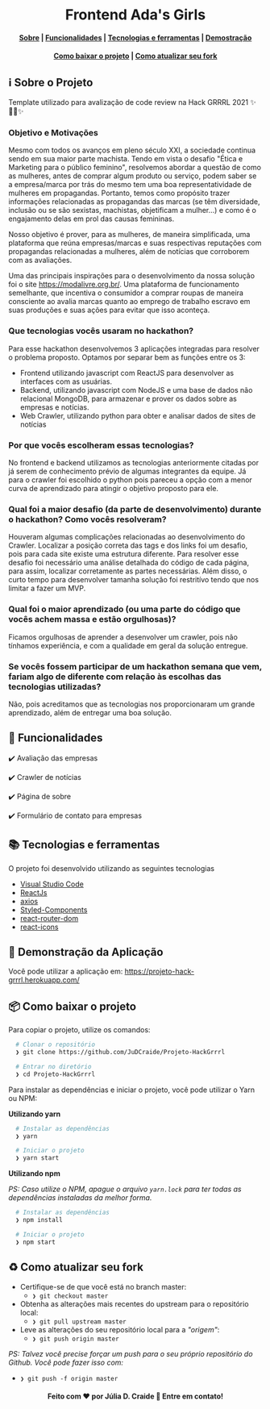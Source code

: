 <p align="center">
  <h1 align="center">Frontend Ada's Girls</h1>
</p>

<h4 align="center">
  <a href="#information_source-sobre-o-projeto">Sobre</a> |
  <a href="#nut_and_bolt-funcionalidades">Funcionalidades</a> |
  <a href="#books-tecnologias-e-ferramentas">Tecnologias e ferramentas</a> |
  <a href="#running-demonstração-da-aplicação">Demostração</a>
</h4>
<h4 align="center">
  <a href="#package-como-baixar-o-projeto">Como baixar o projeto</a> |
  <a href="#recycle-como-atualizar-seu-fork">Como atualizar seu fork</a>
</h4>

## :information_source: Sobre o Projeto
Template utilizado para avalização de code review na Hack GRRRL 2021 ✨👩‍💻✨
### Objetivo e Motivações

Mesmo com todos os avanços em pleno século XXI, a sociedade continua sendo em sua maior parte machista. Tendo em vista o desafio "Ética e Marketing para o público feminino", resolvemos abordar a questão de como as mulheres, antes de comprar algum produto ou serviço, podem saber se a empresa/marca por trás do mesmo tem uma boa representatividade de mulheres em propagandas. Portanto, temos como propósito trazer informações relacionadas as propagandas das marcas (se têm diversidade, inclusão ou se são sexistas, machistas, objetificam a mulher...) e como é o engajamento delas em prol das causas femininas.

Nosso objetivo é prover, para as mulheres, de maneira simplificada, uma plataforma que reúna empresas/marcas e suas respectivas reputações com propagandas relacionadas a mulheres, além de notícias que corroborem com as avaliações.

Uma das principais inspirações para o desenvolvimento da nossa solução foi o site https://modalivre.org.br/. Uma plataforma de funcionamento semelhante, que incentiva o consumidor a comprar roupas de maneira consciente ao avalia marcas quanto ao emprego de trabalho escravo em suas produções e suas ações para evitar que isso aconteça.

### Que tecnologias vocês usaram no hackathon?
Para esse hackathon desenvolvemos 3 aplicações integradas para resolver o problema proposto.
Optamos por separar bem as funções entre os 3:

- Frontend utilizando javascript com ReactJS para desenvolver as interfaces com as usuárias.
- Backend, utilizando javascript com NodeJS e uma base de dados não relacional MongoDB, para armazenar e prover os dados sobre as empresas e notícias.
- Web Crawler, utilizando python para obter e analisar dados de sites de notícias


### Por que vocês escolheram essas tecnologias?
No frontend e backend utilizamos as tecnologias anteriormente citadas por já serem de conhecimento prévio de algumas integrantes da equipe. Já para o crawler foi escolhido o python pois pareceu a opção com a menor curva de aprendizado para atingir o objetivo proposto para ele.

### Qual foi a maior desafio (da parte de desenvolvimento) durante o hackathon? Como vocês resolveram?
Houveram algumas complicações relacionadas ao desenvolvimento do Crawler. Localizar a posição correta das tags e dos links foi um desafio, pois para cada site existe uma estrutura diferente. Para resolver esse desafio foi necessário uma análise detalhada do código de cada página, para assim, localizar corretamente as partes necessárias. Além disso, o curto tempo para desenvolver tamanha solução foi restritívo tendo que nos limitar a fazer um MVP.

### Qual foi o maior aprendizado (ou uma parte do código que vocês achem massa e estão orgulhosas)?
Ficamos orgulhosas de aprender a desenvolver um crawler, pois não tínhamos experiência, e com a qualidade em geral da solução entregue.

### Se vocês fossem participar de um hackathon semana que vem, fariam algo de diferente com relação às escolhas das tecnologias utilizadas?
Não, pois acreditamos que as tecnologias nos proporcionaram um grande aprendizado, além de entregar uma boa solução.

## :nut_and_bolt: Funcionalidades

✔️ Avaliação das empresas

✔️ Crawler de notícias

✔️ Página de sobre

✔️ Formulário de contato para empresas

## :books: Tecnologias e ferramentas

O projeto foi desenvolvido utilizando as seguintes tecnologias

- [Visual Studio Code](https://code.visualstudio.com/)
- [ReactJs](https://reactjs.org/)
- [axios](https://github.com/axios/axios)
- [Styled-Components](https://styled-components.com/)
- [react-router-dom](https://www.npmjs.com/package/react-router-dom)
- [react-icons](https://react-icons.github.io/react-icons/)

## :running: Demonstração da Aplicação

Você pode utilizar a aplicação em: https://projeto-hack-grrrl.herokuapp.com/

## :package: Como baixar o projeto

Para copiar o projeto, utilize os comandos:

```bash
  # Clonar o repositório
  ❯ git clone https://github.com/JuDCraide/Projeto-HackGrrrl

  # Entrar no diretório
  ❯ cd Projeto-HackGrrrl
```

Para instalar as dependências e iniciar o projeto, você pode utilizar o Yarn ou NPM:

**Utilizando yarn**

```bash
  # Instalar as dependências
  ❯ yarn

  # Iniciar o projeto
  ❯ yarn start
```

**Utilizando npm**

_PS: Caso utilize o NPM, apague o arquivo `yarn.lock` para ter todas as dependências instaladas da melhor forma._

```bash
  # Instalar as dependências
  ❯ npm install

  # Iniciar o projeto
  ❯ npm start
```

## :recycle: Como atualizar seu fork

- Certifique-se de que você está no branch master:
  - `❯ git checkout master`
- Obtenha as alterações mais recentes do upstream para o repositório local:
  - `❯ git pull upstream master`
- Leve as alterações do seu repositório local para a _"origem"_:
  - `❯ git push origin master`

_PS: Talvez você precise forçar um push para o seu próprio repositório do Github. Você pode fazer isso com:_

- `❯ git push -f origin master`

<h4 align="center">
  Feito com ❤️ por Júlia D. Craide 👋️ Entre em contato!
</h4>
